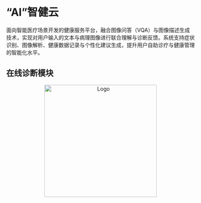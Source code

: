 # “AI”智健云
面向智能医疗场景开发的健康服务平台，融合图像问答（VQA）与图像描述生成技术，实现对用户输入的文本与病理图像进行联合理解与诊断反馈。系统支持症状识别、图像解析、健康数据记录与个性化建议生成，提升用户自助诊疗与健康管理的智能化水平。
## 在线诊断模块
<div align="center">
  <img src="[https://raw.githubusercontent.com/用户名/仓库名/main/images/example.png](https://github.com/user-attachments/assets/33ea7904-9fee-4b76-8fbd-527590c0a4e4)" alt="Logo" width="300">
</div>
